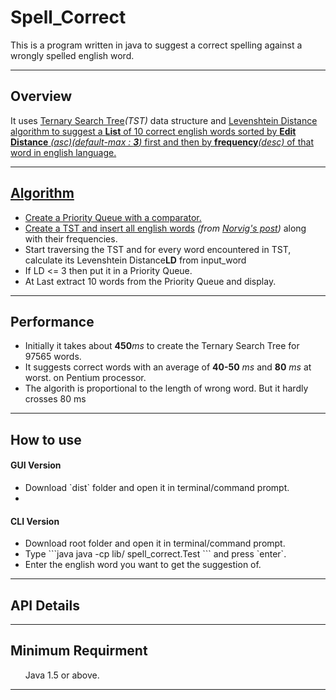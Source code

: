 # Spell_Correct
<p>
This is a program written in java to suggest a correct spelling against a wrongly spelled english word. 
</p>
<hr/>

<h2>Overview</h2>
<p>
It uses <a href="https://en.wikipedia.org/wiki/Ternary_search_tree">Ternary Search Tree</a><em>(TST)</em> data structure and <a href="https://en.wikipedia.org/wiki/Levenshtein_distance">Levenshtein Distance</b> algorithm to suggest a <b>List</b> of 10 correct english words sorted by <b>Edit Distance</b> <em>(asc)</em><i>(default-max : <b>3</b>)</i> first and then by <b>frequency</b><em>(desc)</em> of that word in english language.
</p>
<hr/>

<h2>Algorithm</h2>
<p>
	<ul>
		<li>Create a Priority Queue with a comparator.</li>
		<li>Create a TST and insert all english <a href="http://norvig.com/google-books-common-words.txt">words</a> <em>(from <a href="http://norvig.com/mayzner.html">Norvig's post</a>)</em> along with their frequencies.</li>		
		<li>Start traversing the TST and for every word encountered in TST, calculate its Levenshtein Distance<b>LD</b> from input_word</li>
		<li>If LD <= 3 then put it in a Priority Queue.</li>	
		<li>At Last extract 10 words from the Priority Queue and display.</li>
	</ul>
</p>
<hr/>

<h2>Performance </h2>
<ul>
  <li>Initially it takes about <b>450</b><em>ms</em> to create the Ternary Search Tree for 97565 words.</li> 
  <li>It suggests correct words with an average of <b>40-50</b> <em>ms</em> and <b>80</b> <em>ms</em> at worst. on Pentium processor.</li>
  <li>The algorith is proportional to the length of wrong word. But it hardly crosses 80 ms</li>
</ul>
<hr/>

<h2>How to use</h2>
<h4>GUI Version</h4>
<p>
	<ul>
		<li>Download `dist` folder and open it in terminal/command prompt.</li>
		<li></li>
	</ul>
</p>
<h4>CLI Version</h4>
<p>
	<ul>
		<li>Download root folder and open it in terminal/command prompt.</li>
		<li>Type ```java java -cp lib/ spell_correct.Test ``` and press `enter`.</li>
		<li>Enter the english word you want to get the suggestion of.</li>
	</ul>
</p>
<hr/>


<h2>API Details</h2>
<p>

</p>
<hr/>

<h2>Minimum Requirment</h2>
<ul>Java 1.5 or above.</ul>
<hr/>
